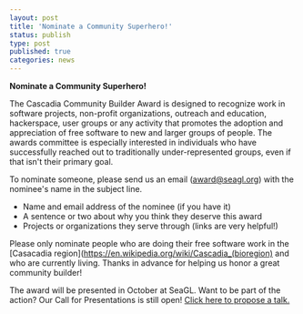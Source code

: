 ```yaml
---
layout: post
title: 'Nominate a Community Superhero!'
status: publish
type: post
published: true
categories: news
---
```


**Nominate a Community Superhero!**

The Cascadia Community Builder Award is designed to recognize work in software projects, non-profit organizations, outreach and education, hackerspace, user groups or any activity that promotes the adoption and appreciation of free software to new and larger groups of people. The awards committee is especially interested in individuals who have successfully reached out to traditionally under-represented groups, even if that isn't their primary goal. 

To nominate someone, please send us an email (award@seagl.org) with the nominee's name in the subject line. 

* Name and email address of the nominee (if you have it)
* A sentence or two about why you think they deserve this award
* Projects or organizations they serve through (links are very helpful!)

Please only nominate people who are doing their free software work in the [Casacadia region](https://en.wikipedia.org/wiki/Cascadia_(bioregion) and who are currently living. Thanks in advance for helping us honor a great community builder! 

The award will be presented in October at SeaGL. Want to be part of the action? Our Call for Presentations is still open! [Click here to propose a talk.](https://osem.seagl.org/conferences/seagl2017/program/proposals)


